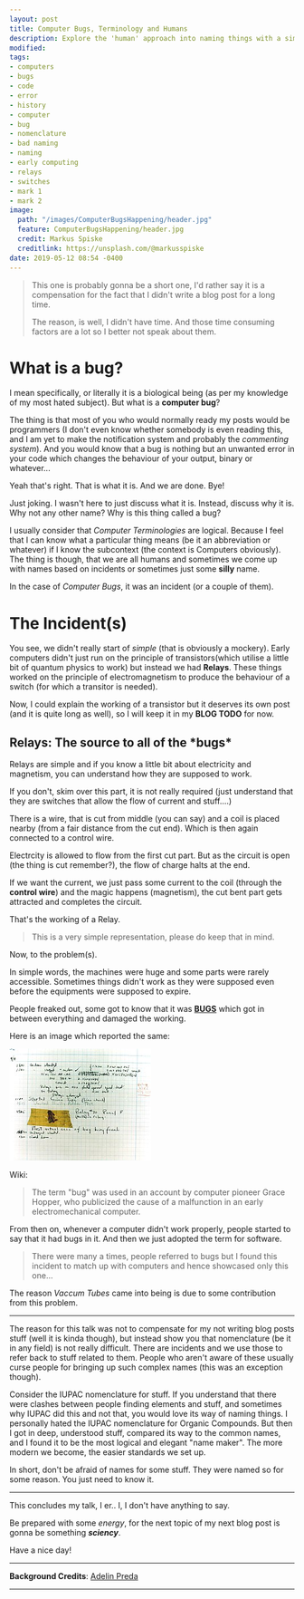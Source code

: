 ```yaml
---
layout: post
title: Computer Bugs, Terminology and Humans
description: Explore the 'human' approach into naming things with a simple (computer history based) example.
modified:
tags:
- computers
- bugs
- code
- error
- history
- computer
- bug
- nomenclature
- bad naming
- naming
- early computing
- relays
- switches
- mark 1
- mark 2
image:
  path: "/images/ComputerBugsHappening/header.jpg"
  feature: ComputerBugsHappening/header.jpg
  credit: Markus Spiske
  creditlink: https://unsplash.com/@markusspiske
date: 2019-05-12 08:54 -0400
---
```

> This one is probably gonna be a short one, I'd rather say it is a compensation for the fact that I didn't write a blog post for a long time.
> 
> The reason, is well, I didn't have time. And those time consuming factors are a lot so I better not speak about them.

# What is a bug?

I mean specifically, or literally it is a biological being (as per my knowledge of my most hated subject). But what is a **computer bug**?

The thing is that most of you who would normally ready my posts would be programmers (I don't even know whether somebody is even reading this, and I am yet to make the notification system and probably the *commenting system*). And you would know that a bug is nothing but an unwanted error in your code which changes the behaviour of your output, binary or whatever...

Yeah that's right. That is what it is. And we are done. Bye!

Just joking. I wasn't here to just discuss what it is. Instead, discuss why it is. Why not any other name? Why is this thing called a bug?

I usually consider that *Computer Terminologies* are logical. Because I feel that I can know what a particular thing means (be it an abbreviation or whatever) if I know the subcontext (the context is Computers obviously). The thing is though, that we are all humans and sometimes we come up with names based on incidents or sometimes just some **silly** name.

In the case of *Computer Bugs*, it was an incident (or a couple of them).

# The Incident(s)

You see, we didn't really start of *simple* (that is obviously a mockery). Early computers didn't just run on the principle of transistors(which utilise a little bit of quantum physics to work) but instead we had **Relays**. These things worked on the principle of electromagnetism to produce the behaviour of a switch (for which a transitor is needed).

Now, I could explain the working of a transistor but it deserves its own post (and it is quite long as well), so I will keep it in my **BLOG TODO** for now.

## Relays: The source to all of the \*bugs\*

Relays are simple and if you know a little bit about electricity and magnetism, you can understand how they are supposed to work.

If you don't, skim over this part, it is not really required (just understand that they are switches that allow the flow of current and stuff....)

There is a wire, that is cut from middle (you can say) and a coil is placed nearby (from a fair distance from the cut end). Which is then again connected to a control wire.

Electrcity is allowed to flow from the first cut part. But as the circuit is open (the thing is cut remember?), the flow of charge halts at the end.

If we want the current, we just pass some current to the coil (through the **control wire**) and the magic happens (magnetism), the cut bent part gets attracted and completes the circuit.

That's the working of a Relay.

> This is a very simple representation, please do keep that in mind.

Now, to the problem(s).

In simple words, the machines were huge and some parts were rarely accessible. Sometimes things didn't work as they were supposed even before the equipments were supposed to expire.

People freaked out, some got to know that it was <u>**BUGS**</u> which got in between everything and damaged the working.

Here is an image which reported the same:

![Bug Image](../images/ComputerBugsHappening/bug.jpg "A Moth Report")

Wiki:

> The term "bug" was used in an account by computer pioneer Grace Hopper, who publicized the cause of a malfunction in an early electromechanical computer.

From then on, whenever a computer didn't work properly, people started to say that it had bugs in it. And then we just adopted the term for software.

> There were many a times, people referred to bugs but I found this incident to match up with computers and hence showcased only this one...

The reason *Vaccum Tubes* came into being is due to some contribution from this problem.

---
The reason for this talk was not to compensate for my not writing blog posts stuff (well it is kinda though), but instead show you that nomenclature (be it in any field) is not really difficult. There are incidents and we use those to refer back to stuff related to them. People who aren't aware of these usually curse people for bringing up such complex names (this was an exception though).

Consider the IUPAC nomenclature for stuff. If you understand that there were clashes between people finding elements and stuff, and sometimes why IUPAC did this and not that, you would love its way of naming things. I personally hated the IUPAC nomenclature for Organic Compounds. But then I got in deep, understood stuff, compared its way to the common names, and I found it to be the most logical and elegant "name maker". The more modern we become, the easier standards we set up.

In short, don't be afraid of names for some stuff. They were named so for some reason. You just need to know it.

---

This concludes my talk, I er.. I, I don't have anything to say.


Be prepared with some *energy*, for the next topic of my next blog post is gonna be something ***sciency***.

Have a nice day!

---

**Background Credits**: [Adelin Preda](https://unsplash.com/@adelinpreda)

---
